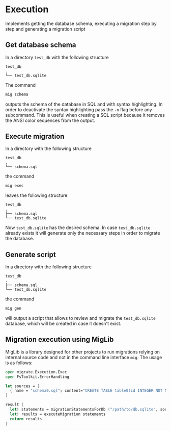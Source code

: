 # Execution

Implements getting the database schema, executing a migration step by step and generating a migration script

## Get database schema

In a directory `test_db` with the following structure

```
test_db
.
└── test_db.sqlite
```

The command

```sh
mig schema
```

outputs the schema of the database in SQL and with syntax highlighting. In order to deactivate the syntax highlighting pass the `-n` flag before any subcommand. This is useful when creating a SQL script because it removes the ANSI color sequences from the output.

## Execute migration

In a directory with the following structure

```
test_db
.
└── schema.sql
```

the command

```sh
mig exec
```

leaves the following structure:

```
test_db
.
├── schema.sql
└── test_db.sqlite
```

Now `test_db.sqlite` has the desired schema. In case `test_db.sqlite` already exists it will generate only the necessary steps in order to migrate the database.

## Generate script

In a directory with the following structure

```
test_db
.
├── schema.sql
└── test_db.sqlite
```

the command

```sh
mig gen
```

will output a script that allows to review and migrate the `test_db.sqlite` database, which will be created in case it doesn't exist.

## Migration execution using MigLib

MigLib is a library designed for other projects to run migrations relying on internal source code and not in the command line interface `mig`. The usage is as follows:

```fsharp
open migrate.Execution.Exec
open FsToolkit.ErrorHandling

let sources = [
  { name = "schema0.sql"; content="CREATE TABLE table0(id INTEGER NOT NULL)" }
] 

result {
  let! statements = migrationStatementsForDb ("/path/to/db.sqlite", sources)
  let! results = executeMigration statements
  return results
}
```